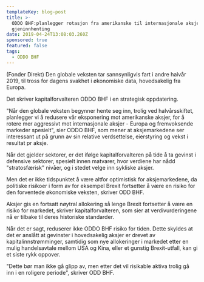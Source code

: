 ```yaml
---
templateKey: blog-post
title: >-
  ODDO BHF:planlegger rotasjon fra amerikanske til internasjonale aksjer ved
  gjeninnhenting
date: 2019-04-24T13:08:03.260Z
sponsored: true
featured: false
tags:
  - ODDO BHF
---
```

(Fonder Direkt) Den globale veksten tar sannsynligvis fart i andre halvår 2019, til tross for dagens svakhet i økonomiske data, hovedsakelig fra Europa.



Det skriver kapitalforvalteren ODDO BHF i en strategisk oppdatering.



"Når den globale veksten begynner hente seg inn, trolig ved halvårsskiftet, planlegger vi å redusere vår eksponering mot amerikanske aksjer, for å rotere mer aggressivt mot internasjonale aksjer - Europa og fremvoksende markeder spesielt", sier ODDO BHF, som mener at aksjemarkedene ser interessant ut på grunn av sin relative verdsettelse, eierstyring og vekst i resultat pr aksje.



Når det gjelder sektorer, er det ifølge kapitalforvalteren på tide å ta gevinst i defensive sektorer, spesielt innen matvarer, hvor verdiene har nådd "stratosfærisk" nivåer, og i stedet velge inn sykliske aksjer.



Men det er ikke tidspunktet å være altfor optimistisk for aksjemarkedene, da politiske risikoer i form av for eksempel Brexit fortsetter å være en risiko for den forventede økonomiske veksten, skriver ODD BHF.



Aksjer gis en fortsatt nøytral allokering så lenge Brexit fortsetter å være en risiko for markedet, skriver kapitalforvalteren, som sier at verdivurderingene nå er tilbake til deres historiske standarder.



Når det er sagt, reduserer ikke ODDO BHF risiko for tiden. Dette skyldes at det er anslått at gevinster i hovedsakelig aksjer er drevet av kapitalinnstrømminger, samtidig som nye allokeringer i markedet etter en mulig handelsavtale mellom USA og Kina, eller et gunstig Brexit-utfall, kan gi et siste rykk oppover.



"Dette bør man ikke gå glipp av, men etter det vil risikable aktiva trolig gå inn i en roligere periode", skriver ODD BHF.
